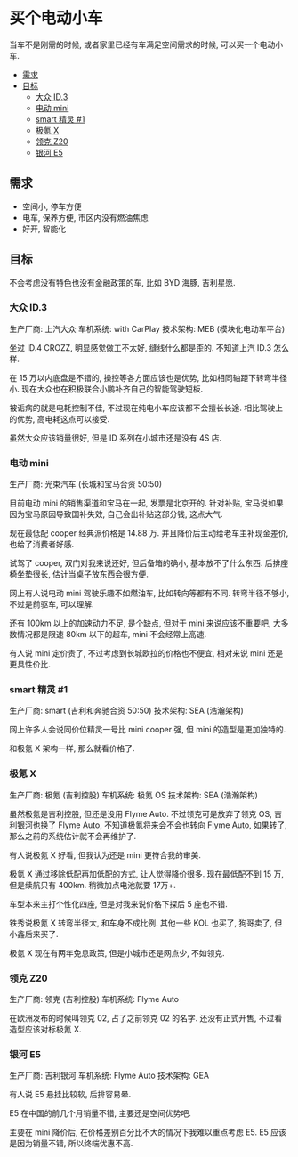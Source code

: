 # 买个电动小车

当车不是刚需的时候, 或者家里已经有车满足空间需求的时候, 可以买一个电动小车.

<!-- @import "[TOC]" {cmd="toc" depthFrom=2 depthTo=6 orderedList=false} -->

<!-- code_chunk_output -->

- [需求](#需求)
- [目标](#目标)
  - [大众 ID.3](#大众-id3)
  - [电动 mini](#电动-mini)
  - [smart 精灵 #1](#smart-精灵-1)
  - [极氪 X](#极氪-x)
  - [领克 Z20](#领克-z20)
  - [银河 E5](#银河-e5)

<!-- /code_chunk_output -->

## 需求

- 空间小, 停车方便
- 电车, 保养方便, 市区内没有燃油焦虑
- 好开, 智能化

## 目标

不会考虑没有特色也没有金融政策的车, 比如 BYD 海豚, 吉利星愿.

### 大众 ID.3

生产厂商: 上汽大众
车机系统: with CarPlay
技术架构: MEB (模块化电动车平台)

坐过 ID.4 CROZZ, 明显感觉做工不太好, 缝线什么都是歪的. 不知道上汽 ID.3 怎么样.

在 15 万以内底盘是不错的, 操控等各方面应该也是优势, 比如相同轴距下转弯半径小.
现在大众也在积极联合小鹏补齐自己的智能驾驶短板.

被诟病的就是电耗控制不佳, 不过现在纯电小车应该都不会擅长长途. 相比驾驶上的优势,
高电耗这点可以接受.

虽然大众应该销量很好, 但是 ID 系列在小城市还是没有 4S 店.

### 电动 mini

生产厂商: 光束汽车 (长城和宝马合资 50:50)

目前电动 mini 的销售渠道和宝马在一起, 发票是北京开的.
针对补贴, 宝马说如果因为宝马原因导致国补失效, 自己会出补贴这部分钱, 这点大气.

现在最低配 cooper 经典派价格是 14.88 万. 并且降价后主动给老车主补现金差价,
也给了消费者好感.

试驾了 cooper, 双门对我来说还好, 但后备箱的确小, 基本放不了什么东西.
后排座椅坐垫很长, 估计当桌子放东西会很方便.

网上有人说电动 mini 驾驶乐趣不如燃油车, 比如转向等都有不同. 转弯半径不够小,
不过是前驱车, 可以理解.

还有 100km 以上的加速动力不足, 是个缺点, 但对于 mini 来说应该不重要吧,
大多数情况都是限速 80km 以下的超车, mini 不会经常上高速.

有人说 mini 定价贵了, 不过考虑到长城欧拉的价格也不便宜,
相对来说 mini 还是更具性价比.

### smart 精灵 #1

生产厂商: smart (吉利和奔驰合资 50:50)
技术架构: SEA (浩瀚架构)

网上许多人会说同价位精灵一号比 mini cooper 强, 但 mini 的造型是更加独特的.

和极氪 X 架构一样, 那么就看价格了.

### 极氪 X

生产厂商: 极氪 (吉利控股)
车机系统: 极氪 OS
技术架构: SEA (浩瀚架构)

虽然极氪是吉利控股, 但还是没用 Flyme Auto. 不过领克可是放弃了领克 OS,
吉利银河也换了 Flyme Auto, 不知道极氪将来会不会也转向 Flyme Auto, 如果转了,
那么之前的系统估计就不会再维护了.

有人说极氪 X 好看, 但我认为还是 mini 更符合我的审美.

极氪 X 通过移除低配再加低配的方式, 让人觉得降价很多. 现在最低配不到 15 万,
但是续航只有 400km. 稍微加点电池就要 17万+.

车型本来主打个性化四座, 但是对我来说价格下探后 5 座也不错.

铁秀说极氪 X 转弯半径大, 和车身不成比例.
其他一些 KOL 也买了, 狗哥卖了, 但小鑫后来买了.

极氪 X 现在有两年免息政策, 但是小城市还是网点少, 不如领克.

### 领克 Z20

生产厂商: 领克 (吉利控股)
车机系统: Flyme Auto

在欧洲发布的时候叫领克 02, 占了之前领克 02 的名字.
还没有正式开售, 不过看造型应该对标极氪 X.

### 银河 E5

生产厂商: 吉利银河
车机系统: Flyme Auto
技术架构: GEA

有人说 E5 悬挂比较软, 后排容易晕.

E5 在中国的前几个月销量不错, 主要还是空间优势吧.

主要在 mini 降价后, 在价格差别百分比不大的情况下我难以重点考虑 E5.
E5 应该是因为销量不错, 所以终端优惠不高.
